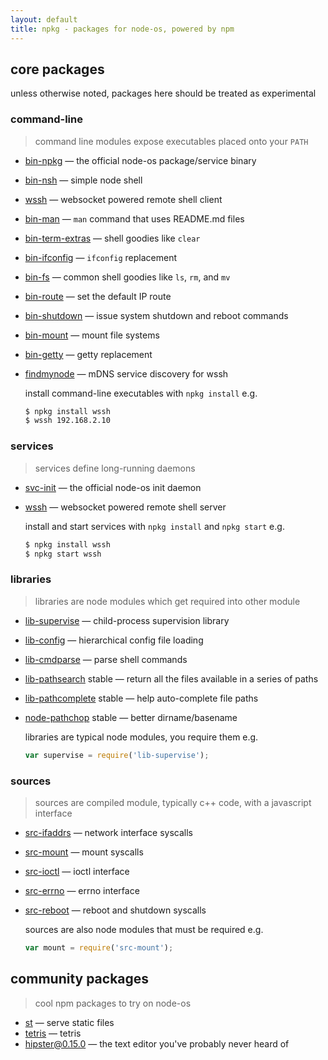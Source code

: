 ```yaml
---
layout: default
title: npkg - packages for node-os, powered by npm
---
```


## core packages

unless otherwise noted, packages here should be treated as <span class="label label-default">experimental</span>

### command-line

> command line modules expose executables placed onto your `PATH`

- [bin-npkg](https://github.com/NodeOS/node-npkg) &mdash; the official node-os package/service binary
- [bin-nsh](https://github.com/groundwater/node-bin-nsh) &mdash; simple node shell
- [wssh](https://github.com/groundwater/node-wssh) &mdash; websocket powered remote shell client
- [bin-man](https://github.com/groundwater/node-bin-man) &mdash; `man` command that uses README.md files
- [bin-term-extras](https://github.com/groundwater/node-bin-term-extras) &mdash; shell goodies like `clear`
- [bin-ifconfig](https://github.com/groundwater/node-bin-ifconfig) &mdash; `ifconfig` replacement
- [bin-fs](https://github.com/groundwater/node-bin-fs) &mdash; common shell goodies like `ls`, `rm`, and `mv`
- [bin-route](https://github.com/groundwater/node-bin-route) &mdash; set the default IP route
- [bin-shutdown](https://github.com/groundwater/node-bin-shutdown) &mdash; issue system shutdown and reboot commands
- [bin-mount](https://github.com/groundwater/node-bin-mount) &mdash; mount file systems
- [bin-getty](https://github.com/groundwater/node-bin-getty) &mdash; getty replacement
- [findmynode](https://github.com/groundwater/node-findmynode) &mdash; mDNS service discovery for wssh

    install command-line executables with `npkg install` e.g.

    ```bash
    $ npkg install wssh
    $ wssh 192.168.2.10
    ```

### services

> services define long-running daemons

- [svc-init](https://github.com/NodeOS/node-init) &mdash; the official node-os init daemon
- [wssh](https://github.com/groundwater/node-wssh) &mdash; websocket powered remote shell server

    install and start services with `npkg install` and `npkg start` e.g.

    ```bash
    $ npkg install wssh
    $ npkg start wssh
    ```

### libraries

> libraries are node modules which get required into other module

- [lib-supervise](https://github.com/groundwater/node-lib-supervise) &mdash; child-process supervision library
- [lib-config](https://github.com/groundwater/node-lib-config) &mdash; hierarchical config file loading
- [lib-cmdparse](https://github.com/groundwater/node-lib-cmdparse) &mdash; parse shell commands
- [lib-pathsearch](https://github.com/groundwater/node-lib-pathsearch) <span class="label label-primary">stable</span> &mdash; return all the files available in a series of paths
- [lib-pathcomplete](https://github.com/groundwater/node-lib-pathcomplete) <span class="label label-primary">stable</span> &mdash; help auto-complete file paths
- [node-pathchop](https://github.com/groundwater/node-pathchop) <span class="label label-primary">stable</span> &mdash; better dirname/basename

    libraries are typical node modules, you require them e.g.

    ```javascript
    var supervise = require('lib-supervise');
    ```

### sources

> sources are compiled module, typically c++ code, with a javascript interface

- [src-ifaddrs](https://github.com/groundwater/node-src-ifaddrs) &mdash; network interface syscalls
- [src-mount](https://github.com/groundwater/node-src-mount) &mdash; mount syscalls
- [src-ioctl](https://github.com/groundwater/node-src-ioctl) &mdash; ioctl interface
- [src-errno](https://github.com/groundwater/node-src-errno) &mdash; errno interface
- [src-reboot](https://github.com/groundwater/node-src-reboot) &mdash; reboot and shutdown syscalls

    sources are also node modules that must be required e.g.

    ```javascript
    var mount = require('src-mount');
    ```

## community packages

> cool npm packages to try on node-os

- [st](https://github.com/isaacs/st) &mdash; serve static files
- [tetris](https://github.com/mafintosh/tetris) &mdash; tetris
- [hipster@0.15.0](https://github.com/dominictarr/hipster) &mdash; the text editor you've probably never heard of
